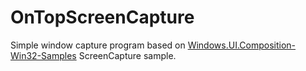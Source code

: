 OnTopScreenCapture
================
Simple window capture program based on [Windows.UI.Composition-Win32-Samples](https://github.com/Microsoft/Windows.UI.Composition-Win32-Samples/tree/master/dotnet/WPF/ScreenCapture "Windows.UI.Composition-Win32-Samples") ScreenCapture sample.